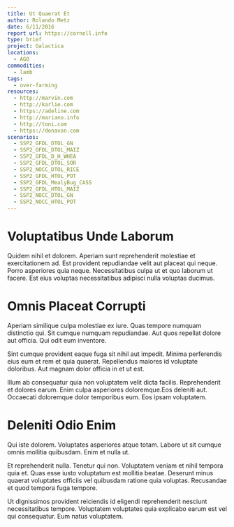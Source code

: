 ```yaml
---
title: Ut Quaerat Et
author: Rolando Metz
date: 6/11/2016
report url: https://cornell.info
type: brief
project: Galactica
locations:
  - AGO
commodities:
  - lamb
tags:
  - over-farming
resources:
  - http://marvin.com
  - http://karlie.com
  - https://adeline.com
  - http://mariano.info
  - http://toni.com
  - https://donavon.com
scenarios:
  - SSP2_GFDL_DTOL_GN
  - SSP2_GFDL_DTOL_MAIZ
  - SSP2_GFDL_D_H_WHEA
  - SSP2_GFDL_DTOL_SOR
  - SSP2_NOCC_DTOL_RICE
  - SSP2_GFDL_HTOL_POT
  - SSP2_GFDL_MealyBug_CASS
  - SSP2_GFDL_HTOL_MAIZ
  - SSP2_NOCC_DTOL_GN
  - SSP2_NOCC_HTOL_POT
---
```

# Voluptatibus Unde Laborum
Quidem nihil et dolorem. Aperiam sunt reprehenderit molestiae et exercitationem ad. Est provident repudiandae velit aut placeat qui neque. Porro asperiores quia neque. Necessitatibus culpa ut et quo laborum ut facere. Est eius voluptas necessitatibus adipisci nulla voluptas ducimus.

# Omnis Placeat Corrupti
Aperiam similique culpa molestiae ex iure. Quas tempore numquam distinctio qui. Sit cumque numquam repudiandae. Aut quos repellat dolore aut officia. Qui odit eum inventore.
 Sint cumque provident eaque fuga sit nihil aut impedit. Minima perferendis eius eum et rem et quia quaerat. Repellendus maiores id voluptate doloribus. Aut magnam dolor officia in et ut est.
 Illum ab consequatur quia non voluptatem velit dicta facilis. Reprehenderit et dolores earum. Enim culpa asperiores doloremque.Eos deleniti aut. Occaecati doloremque dolor temporibus eum. Eos ipsam voluptatem.

# Deleniti Odio Enim
Qui iste dolorem. Voluptates asperiores atque totam. Labore ut sit cumque omnis mollitia quibusdam. Enim et nulla ut.
 Et reprehenderit nulla. Tenetur qui non. Voluptatem veniam et nihil tempora quia et. Quas esse iusto voluptatum est mollitia beatae. Deserunt minus quaerat voluptates officiis vel quibusdam ratione quia voluptas. Recusandae et quod tempora fuga tempore.
 Ut dignissimos provident reiciendis id eligendi reprehenderit nesciunt necessitatibus tempore. Voluptatem voluptates quia explicabo earum est vel qui consequatur. Eum natus voluptatem.

